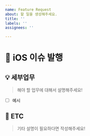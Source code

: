 ```yaml
---
name: Feature Request
about: 할 일을 생성해주세요.
title: ''
labels: ''
assignees: ''

---
```


# 🍎 iOS 이슈 발행

## 💡 세부업무

> 해야 할 업무에 대해서 설명해주세요!

- [ ] 예시

## 📝 ETC

> 기타 설명이 필요하다면 작성해주세요!
